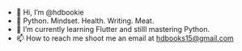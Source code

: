 - 👋 Hi, I’m @hdbookie
- 👀 Python. Mindset. Health. Writing. Meat.
- 💞️ I’m currently learning Flutter and stilll mastering Python.
- 📫 How to reach me shoot me an email at hdbooks15@gmail.com

<!---
hdbookie/hdbookie is a ✨ special ✨ repository because its `README.md` (this file) appears on your GitHub profile.
You can click the Preview link to take a look at your changes.
--->
